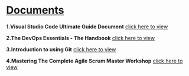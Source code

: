 # [Documents](https://github.com/Muhammed-Javith/Udemy-MJ/blob/main/Documents.md)

**1.Visual Studio Code Ultimate Guide Document**  [click here to view](https://github.com/Muhammed-Javith/Udemy-MJ/tree/main/Visual%20Studio%20Code%20Ultimate%20Guide)

**2.The DevOps Essentials - The Handbook**  [click here to view](https://github.com/Muhammed-Javith/Udemy-MJ/tree/main/The%20DevOps%20Essentials%20-%20The%20Handbook)

**3.Introduction to using Git**  [click here to view](https://github.com/Muhammed-Javith/Udemy-MJ/tree/main/Introduction%20to%20using%20Git)

**4.Mastering The Complete Agile Scrum Master Workshop**  [click here to view](https://github.com/Muhammed-Javith/Udemy-MJ/tree/main/Introduction%20to%20using%20Git)

